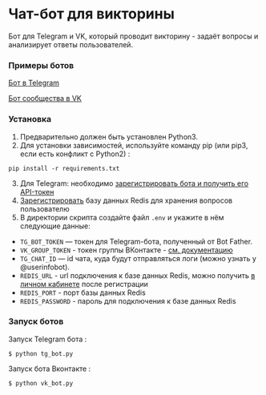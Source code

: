 # Чат-бот для викторины
 Бот для Telegram и VK, который проводит викторину - задаёт вопросы и анализирует ответы пользователей.

### Примеры ботов
[Бот в Telegram]([ссылка](https://t.me/dw_dvmn_quiz_bot))

[Бот сообщества в VK]([ссылка](https://vk.com/club217208554))


### Установка
1. Предварительно должен быть установлен Python3.
2. Для установки зависимостей, используйте команду pip (или pip3, если есть конфликт с Python2) :
```shell
pip install -r requirements.txt
```
3. Для Telegram: необходимо [зарегистрировать бота и получить его API-токен](https://telegram.me/BotFather)
4. [Зарегистрировать](https://redis.com/) базу данных Redis для хранения вопросов пользователю
5. В директории скрипта создайте файл `.env` и укажите в нём следующие данные:

- `TG_BOT_TOKEN` — токен для Telegram-бота, полученный от Bot Father.
- `VK_GROUP_TOKEN` - токен группы ВКонтакте - [см. документацию](https://dev.vk.com/api/access-token/getting-started#%D0%9A%D0%BB%D1%8E%D1%87%20%D0%B4%D0%BE%D1%81%D1%82%D1%83%D0%BF%D0%B0%20%D1%81%D0%BE%D0%BE%D0%B1%D1%89%D0%B5%D1%81%D1%82%D0%B2%D0%B0)
- `TG_CHAT_ID` — id чата, куда будут отправляться логи (можно узнать у @userinfobot).
- `REDIS_URL` - url подключения к базе данных Redis, можно получить [в личном кабинете](https://app.redislabs.com) после регистрации 
- `REDIS_PORT` - порт базы данных Redis
- `REDIS_PASSWORD` - пароль для подключения к базе данных Redis

### Запуск ботов 

Запуск Telegram бота :
```shell
$ python tg_bot.py
```

Запуск бота Вконтакте :
```shell
$ python vk_bot.py
```
